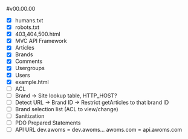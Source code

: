 #v00.00.00
 - [x] humans.txt
 - [x] robots.txt
 - [x] 403,404,500.html
 - [x] MVC API Framework
 - [x] Articles
 - [x] Brands
 - [x] Comments
 - [x] Usergroups
 - [x] Users
 - [x] example.html
 - [ ] ACL
 - [ ] Brand -> Site lookup table, HTTP_HOST?
 - [ ] Detect URL -> Brand ID -> Restrict getArticles to that brand ID
 - [ ] Brand selection list (ACL to view/change)
 - [ ] Sanitization
 - [ ] PDO Prepared Statements
 - [ ] API URL dev.awoms = dev.awoms... awoms.com = api.awoms.com